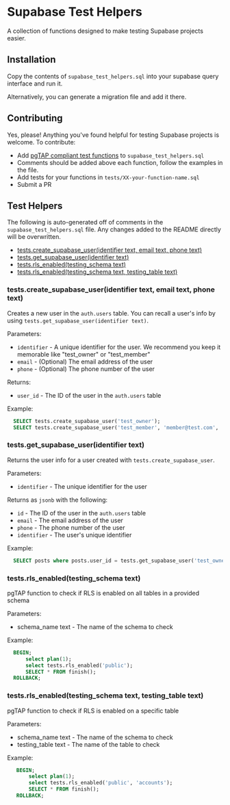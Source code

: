 # Supabase Test Helpers
A collection of functions designed to make testing Supabase projects easier.

## Installation
Copy the contents of `supabase_test_helpers.sql` into your supabase query interface and run it.

Alternatively, you can generate a migration file and add it there.

## Contributing
Yes, please! Anything you've found helpful for testing Supabase projects is welcome. To contribute:

* Add [pgTAP compliant test functions](https://pgtap.org/documentation.html#composeyourself) to `supabase_test_helpers.sql`
* Comments should be added above each function, follow the examples in the file.
* Add tests for your functions in `tests/XX-your-function-name.sql`
* Submit a PR

## Test Helpers
The following is auto-generated off of comments in the `supabase_test_helpers.sql` file. Any changes added to the README directly will be overwritten.

<!-- START doctoc generated TOC please keep comment here to allow auto update -->
<!-- DON'T EDIT THIS SECTION, INSTEAD RE-RUN doctoc TO UPDATE -->

- [tests.create_supabase_user(identifier text, email text, phone text)](#testscreate_supabase_useridentifier-text-email-text-phone-text)
- [tests.get_supabase_user(identifier text)](#testsget_supabase_useridentifier-text)
- [tests.rls_enabled(testing_schema text)](#testsrls_enabledtesting_schema-text)
- [tests.rls_enabled(testing_schema text, testing_table text)](#testsrls_enabledtesting_schema-text-testing_table-text)

<!-- END doctoc generated TOC please keep comment here to allow auto update -->

<!-- include: supabase_test_helpers.sql -->

### tests.create_supabase_user(identifier text, email text, phone text)

Creates a new user in the `auth.users` table.
You can recall a user's info by using `tests.get_supabase_user(identifier text)`.

Parameters:
- `identifier` - A unique identifier for the user. We recommend you keep it memorable like "test_owner" or "test_member"
- `email` - (Optional) The email address of the user
- `phone` - (Optional) The phone number of the user

Returns:
- `user_id` - The ID of the user in the `auth.users` table

Example:
```sql
  SELECT tests.create_supabase_user('test_owner');
  SELECT tests.create_supabase_user('test_member', 'member@test.com', '555-555-5555');
```

### tests.get_supabase_user(identifier text)

Returns the user info for a user created with `tests.create_supabase_user`.

Parameters:
- `identifier` - The unique identifier for the user

Returns as `jsonb` with the following:
- `id` - The ID of the user in the `auth.users` table
- `email` - The email address of the user
- `phone` - The phone number of the user
- `identifier` - The user's unique identifier

Example:
```sql
  SELECT posts where posts.user_id = tests.get_supabase_user('test_owner') -> 'id';
```

### tests.rls_enabled(testing_schema text)
pgTAP function to check if RLS is enabled on all tables in a provided schema

Parameters:
- schema_name text - The name of the schema to check

Example:
```sql
  BEGIN;
      select plan(1);
      select tests.rls_enabled('public');
      SELECT * FROM finish();
  ROLLBACK;
```

### tests.rls_enabled(testing_schema text, testing_table text)
pgTAP function to check if RLS is enabled on a specific table

Parameters:
- schema_name text - The name of the schema to check
- testing_table text - The name of the table to check

Example:
```sql
   BEGIN;
       select plan(1);
       select tests.rls_enabled('public', 'accounts');
       SELECT * FROM finish();
   ROLLBACK;
```

<!-- /include: supabase_test_helpers.sql -->
